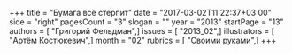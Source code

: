 +++
title = "Бумага всё стерпит"
date = "2017-03-02T11:22:37+03:00"
side = "right"
pagesCount = "3"
slogan = ""
year = "2013"
startPage = "13"
authors = [ "Григорий Фельдман",]
issues = [ "2013_02",]
illustrators = [ "Артём Костюкевич",]
month = "02"
rubrics = [ "Своими руками",]
+++
